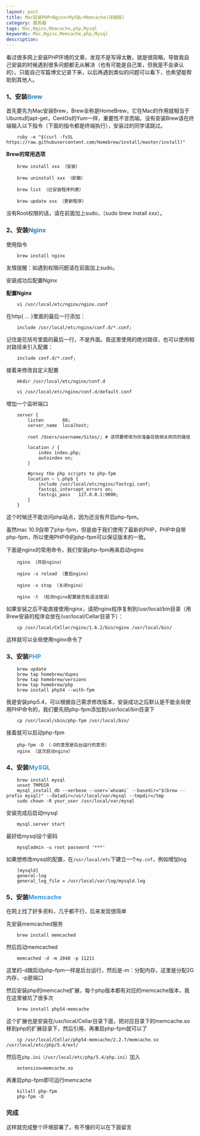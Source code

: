 ```yaml
---
layout: post
title: Mac安装PHP+Nginx+MySQL+Memcache(详细版)
category: 服务器
tags: Mac,Nginx,Memcache,php,Mysql
keywords: Mac,Nginx,Memcache,php,Mysql
description: 
---
```


看过很多网上安装PHP环境的文章，发现不是写得太散，就是很简略，导致我自己安装的时候遇到很多问题都无从解决（也有可能是自己笨，但我是不会承认的）。只能自己写篇博文记录下来，以后再遇到类似的问题可以看下，也希望能帮助到其他人。

### 1、安装<span style="color: #2980b9;">Brew</span>

首先要先为Mac安装Brew，Brew全称是HomeBrew，它在Mac的作用就相当于Ubuntu的apt-get，CentOs的Yum一样，重要性不言而喻。没有安装Brew请在终端输入以下指令（下面的指令都是终端执行），安装过的同学请跳过。

        ruby -e "$(curl -fsSL https://raw.githubusercontent.com/Homebrew/install/master/install)"


**Brew的常用选项**

        brew install xxx （安装）
        
        brew uninstall xxx （卸载）
        
        brew list （已安装程序列表）
        
        brew update xxx （更新程序）


没有Root权限的话，请在前面加上sudo，（sudo brew install xxx）。

### 2、安装<span style="color: #2980b9;">Nginx</span>

使用指令

        brew install nginx


友情提醒：如遇到权限问题请在前面加上sudo。

安装成功后配置Nginx

**配置Nginx**

        vi /usr/local/etc/nginx/nginx.conf


在http{ ... }里面的最后一行添加：

        include /usr/local/etc/nginx/conf.d/*.conf;


记住是花括号里面的最后一行，不是外面。我这里使用的绝对路径，也可以使用相对路径来引入配置：

        include conf.d/*.conf;


接着来修改自定义配置

        mkdir /usr/local/etc/nginx/conf.d
        
        vi /usr/local/etc/nginx/conf.d/default.conf


增加一个监听端口

        server {
            listen       80;
            server_name  localhost;
        
            root /Users/username/Sites/; # 该项要修改为你准备存放相关网页的路径
        
            location / { 
                index index.php;
                autoindex on; 
            }   
        
            #proxy the php scripts to php-fpm  
            location ~ \.php$ {
                include /usr/local/etc/nginx/fastcgi.conf;
                fastcgi_intercept_errors on; 
                fastcgi_pass   127.0.0.1:9000; 
            }   
        }


这个时候还不能访问php站点，因为还没有开启php-fpm。

虽然mac 10.9自带了php-fpm，但是由于我们使用了最新的PHP，PHP中自带php-fpm，所以使用PHP中的php-fpm可以保证版本的一致。

下面是nginx的常用命令，我们安装php-fpm再来启动nginx

        nginx （开启nginx）
        
        nginx -s reload （重启nginx）
        
        nginx -s stop （关闭nginx）
        
        nginx -t （检测nginx配置是否有语法错误）


如果安装之后不能直接使用nginx，请把nginx程序复制到/usr/local/bin目录（用Brew安装的程序会放在/usr/local/Cellar目录下）：

        cp /usr/local/Cellar/nginx/1.6.2/bin/nginx /usr/local/bin/


这样就可以全局使用nginx命令了

### 3、安装<span style="color: #3498db;">PHP</span>

        brew update
        brew tap homebrew/dupes 
        brew tap homebrew/versions 
        brew tap homebrew/php
        brew install php54 --with-fpm


我是安装php5.4，可以根据自己需求修改版本，安装成功之后默认是不能全局使用PHP命令的，我们要先把php-fpm添加到/usr/local/bin目录下

        cp /usr/local/sbin/php-fpm /usr/local/bin/


接着就可以启动php-fpm

        php-fpm -D （-D的意思是后台运行的意思）
        nginx （这次启动nginx）


### 4、安装<span style="color: #3498db;">MySQL</span>

        brew install mysql
        unset TMPDIR
        mysql_install_db --verbose --user=`whoami` --basedir="$(brew --prefix mysql)" --datadir=/usr/local/var/mysql --tmpdir=/tmp
        sudo chown -R your_user /usr/local/var/mysql


安装完成后启动mysql

        mysql.server start


最好给mysql设个密码

        mysqladmin -u root password '***'


如果想修改mysql的配置，在`/usr/local/etc`下建立一个`my.cnf`，例如增加log

        [mysqld]
        general-log
        general_log_file = /usr/local/var/log/mysqld.log


### 5、安装<span style="color: #3498db;">Memcache</span>

在网上找了好多资料，几乎都不行，后来发现很简单

先安装memcached服务

        brew install memcached


然后启动memcached

        memcached -d -m 2048 -p 11211


这里的-d跟启动php-fpm一样是后台运行，然后是-m：分配内存，这里是分配2G内存，-p是端口

然后安装php的memcache扩展，每个php版本都有对应的memcache版本，我在这里被坑了很多次

        brew install php54-memcache


这个扩展也是安装在/usr/local/Cellar目录下面，把对应目录下的memcache.so移到php的扩展目录下，然后引用，再重启php-fpm就可以了

        cp /usr/local/Cellar/php54-memcache/2.2.7/memcache.so /usr/local/etc/php/5.4/ext/


然后在`php.ini（/usr/local/etc/php/5.4/php.ini）`加入

        extension=memcache.so


再重启php-fpm即可运行memcache

        killall php-fpm
        php-fpm -D


### 完成

这样就完成整个环境部署了。有不懂的可以在下面留言

